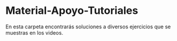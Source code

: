 # Material-Apoyo-Tutoriales
En esta carpeta encontrarás soluciones a diversos ejercicios que se muestras en los videos.
